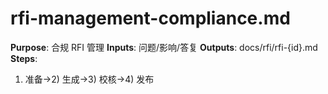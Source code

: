 # rfi-management-compliance.md

**Purpose**: 合规 RFI 管理
**Inputs**: 问题/影响/答复
**Outputs**: docs/rfi/rfi-{id}.md
**Steps**:

1. 准备→2) 生成→3) 校核→4) 发布
